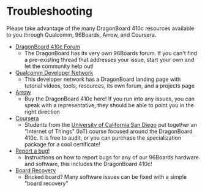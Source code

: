 # Troubleshooting

Please take advantage of the many DragonBoard 410c resources available to you through Qualcomm, 96Boards, Arrow, and Coursera.

- [DragonBoard 410c Forum](http://www.96boards.org/forums/forum/products/dragonboard410c/)
   - The DragonBoard has its very own 96Boards forum. If you can't find a pre-existing thread that addresses your issue, start your own and let the community help out!
- [Qualcomm Developer Network](https://developer.qualcomm.com/hardware/dragonboard-410c)
   - This developer network has a DragonBoard landing page with tutorial videos, tools, resources, its own forum, and a projects page
- [Arrow](https://www.arrow.com)
   - Buy the DragonBoard 410c here! If you run into any issues, you can speak with a representative, they should be able to point you in the right direction
- [Coursera](https://www.coursera.org/specializations/internet-of-things)
   - Students from the [University of California San Diego](https://ucsd.edu/) put together an "Internet of Things" (IoT) course focused around the DragonBoard 410c. It is free to audit, or you can purchase the specialization package for a cool certificate!
- [Report a bug!](../../../Extras/Report_a_bug.md)
   - Instructions on how to report bugs for any of our 96Boards hardware and software, this includes the DragonBoard 410c!
- [Board Recovery](../Installation/BoardRecovery.md)
   - Bricked board? Many software issues can be fixed with a simple "board recovery"
